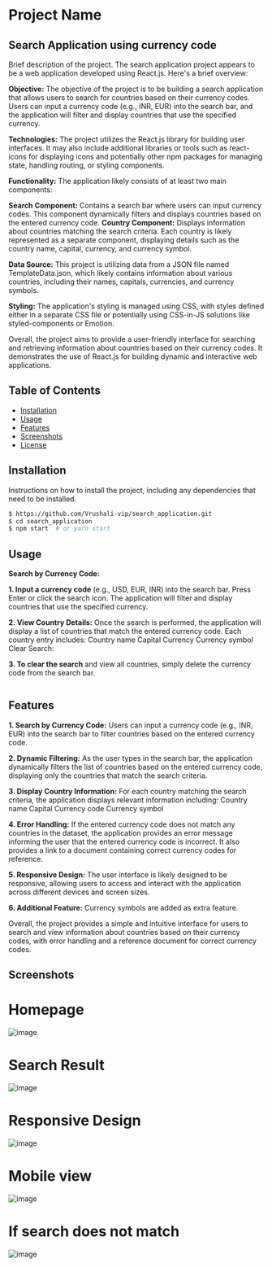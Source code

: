 # Project Name
## Search Application using currency code
Brief description of the project.
  The search application project appears to be a web application developed using React.js. Here's a brief overview:

**Objective:** The objective of the project is to be building a search application that allows users to search for countries based on their currency codes. Users can input a currency code (e.g., INR, EUR) into the search bar, and the application will filter and display countries that use the specified currency.

**Technologies:** The project utilizes the React.js library for building user interfaces. It may also include additional libraries or tools such as react-icons for displaying icons and potentially other npm packages for managing state, handling routing, or styling components.

**Functionality:** The application likely consists of at least two main components:

**Search Component:** Contains a search bar where users can input currency codes. This component dynamically filters and displays countries based on the entered currency code.
**Country Component:** Displays information about countries matching the search criteria. Each country is likely represented as a separate component, displaying details such as the country name, capital, currency, and currency symbol.

**Data Source:** This project is utilizing data from a JSON file named TemplateData.json, which likely contains information about various countries, including their names, capitals, currencies, and currency symbols.

**Styling:** The application's styling is managed using CSS, with styles defined either in a separate CSS file or potentially using CSS-in-JS solutions like styled-components or Emotion.

Overall, the project aims to provide a user-friendly interface for searching and retrieving information about countries based on their currency codes. It demonstrates the use of React.js for building dynamic and interactive web applications.

## Table of Contents

- [Installation](#installation)
- [Usage](#usage)
- [Features](#features)
- [Screenshots](#screenshots)
- [License](#license)

## Installation

Instructions on how to install the project, including any dependencies that need to be installed.

```bash
$ https://github.com/Vrushali-vip/search_application.git
$ cd search_application
$ npm start  # or yarn start

```
## Usage

**Search by Currency Code:**

**1. Input a currency code** (e.g., USD, EUR, INR) into the search bar.
Press Enter or click the search icon.
The application will filter and display countries that use the specified currency.

**2. View Country Details:**
Once the search is performed, the application will display a list of countries that match the entered currency code.
Each country entry includes:
Country name
Capital
Currency
Currency symbol
Clear Search:

**3. To clear the search** and view all countries, simply delete the currency code from the search bar.
```

```
## Features
**1. Search by Currency Code:** Users can input a currency code (e.g., INR, EUR) into the search bar to filter countries based on the entered currency code.

**2. Dynamic Filtering:** As the user types in the search bar, the application dynamically filters the list of countries based on the entered currency code, displaying only the countries that match the search criteria.

**3. Display Country Information:** For each country matching the search criteria, the application displays relevant information including:
Country name
Capital
Currency code
Currency symbol

**4. Error Handling:** If the entered currency code does not match any countries in the dataset, the application provides an error message informing the user that the entered currency code is incorrect. It also provides a link to a document containing correct currency codes for reference.

**5. Responsive Design:** The user interface is likely designed to be responsive, allowing users to access and interact with the application across different devices and screen sizes.

**6. Additional Feature:** Currency symbols are added as extra feature.

Overall, the project provides a simple and intuitive interface for users to search and view information about countries based on their currency codes, with error handling and a reference document for correct currency codes.

## Screenshots
# Homepage
![image](https://github.com/Vrushali-vip/search_application/assets/71547087/6e7a0f04-8b6d-4fef-9a63-acd9281a27fb)
# Search Result
![image](https://github.com/Vrushali-vip/search_application/assets/71547087/18c945e4-7451-4ab0-b2df-8a8bb354ab99)
# Responsive Design
![image](https://github.com/Vrushali-vip/search_application/assets/71547087/9647c6f8-e91c-4b8d-a5b9-b5c35ce38ab1)
# Mobile view
![image](https://github.com/Vrushali-vip/search_application/assets/71547087/abe7fc22-df90-4902-b284-00662806cffd)
# If search does not match
![image](https://github.com/Vrushali-vip/search_application/assets/71547087/83f15fc8-43de-41b1-bc7b-647e519e0a92)







